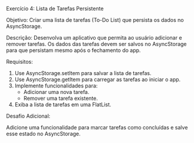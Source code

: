 Exercício 4: Lista de Tarefas Persistente

Objetivo: Criar uma lista de tarefas (To-Do List) que persista os dados no AsyncStorage.

Descrição:
Desenvolva um aplicativo que permita ao usuário adicionar e remover tarefas. Os dados das tarefas devem ser salvos no AsyncStorage para que persistam mesmo após o fechamento do app.

Requisitos:
1. Use AsyncStorage.setItem para salvar a lista de tarefas.
2. Use AsyncStorage.getItem para carregar as tarefas ao iniciar o app.
3. Implemente funcionalidades para:
    * Adicionar uma nova tarefa.
    * Remover uma tarefa existente.
4. Exiba a lista de tarefas em uma FlatList.

Desafio Adicional:

Adicione uma funcionalidade para marcar tarefas como concluídas e salve esse estado no AsyncStorage.